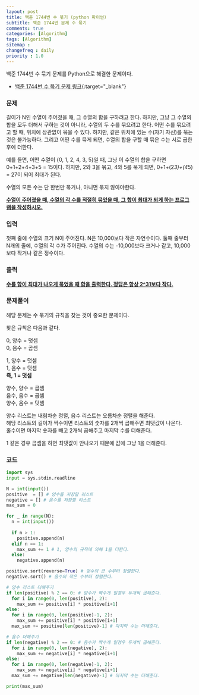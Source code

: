 ```yaml
---
layout: post
title: 백준 1744번 수 묶기 (python 파이썬)
subtitle: 백준 1744번 문제 수 묶기
comments: true
categories: [Algorithm]
tags: [Algorithm]
sitemap :
changefreq : daily
priority : 1.0
---
```

백준 1744번 수 묶기 문제를 Python으로 해결한 문제이다.  

* [백준 1744번 수 묶기 문제 링크](https://www.acmicpc.net/problem/1744){:target="_blank"}

### 문제 
길이가 N인 수열이 주어졌을 때, 그 수열의 합을 구하려고 한다. 하지만, 그냥 그 수열의 합을 모두 더해서 구하는 것이 아니라, 수열의 두 수를 묶으려고 한다. 어떤 수를 묶으려고 할 때, 위치에 상관없이 묶을 수 있다. 하지만, 같은 위치에 있는 수(자기 자신)를 묶는 것은 불가능하다. 그리고 어떤 수를 묶게 되면, 수열의 합을 구할 때 묶은 수는 서로 곱한 후에 더한다.

예를 들면, 어떤 수열이 {0, 1, 2, 4, 3, 5}일 때, 그냥 이 수열의 합을 구하면 0+1+2+4+3+5 = 15이다. 하지만, 2와 3을 묶고, 4와 5를 묶게 되면, 0+1+(2*3)+(4*5) = 27이 되어 최대가 된다.

수열의 모든 수는 단 한번만 묶거나, 아니면 묶지 않아야한다.

**<u>수열이 주어졌을 때, 수열의 각 수를 적절히 묶었을 때, 그 합이 최대가 되게 하는 프로그램을 작성하시오.</u>**

### 입력
첫째 줄에 수열의 크기 N이 주어진다. N은 10,000보다 작은 자연수이다. 둘째 줄부터 N개의 줄에, 수열의 각 수가 주어진다. 수열의 수는 -10,000보다 크거나 같고, 10,000보다 작거나 같은 정수이다.

### 출력
**<u>수를 합이 최대가 나오게 묶었을 때 합을 출력한다. 정답은 항상 2^31보다 작다.</u>**

### 문제풀이
해당 문제는 수 묶기의 규칙을 찾는 것이 중요한 문제이다.

찾은 규칙은 다음과 같다.

0, 양수 = 덧셈  
0, 음수 = 곱셈  

1, 양수 = 덧셈  
1, 음수 = 덧셈  
**즉, 1 = 덧셈**

양수, 양수 = 곱셈  
음수, 음수 = 곱셈  
양수, 음수 = 덧셈

양수 리스트는 내림차순 정렬, 음수 리스트는 오름차순 정렬을 해준다.  
해당 리스트의 길이가 짝수이면 리스트의 숫자를 2개씩 곱해주면 최댓값이 나온다.  
홀수이면 마지막 숫자를 빼고 2개씩 곱해주고 마지막 수를 더해준다.  

1 같은 경우 곱셈을 하면 최댓값이 안나오기 때문에 값에 그냥 1을 더해준다.

### 코드
```python
import sys
input = sys.stdin.readline

N = int(input())
positive  = [] # 양수를 저장할 리스트
negative = [] # 음수를 저장할 리스트
max_sum = 0

for _ in range(N):
  n = int(input())
  
  if n > 1:
    positive.append(n)
  elif n == 1:
    max_sum += 1 # 1, 양수의 규칙에 의해 1을 더한다.
  else:
    negative.append(n)

positive.sort(reverse=True) # 양수의 큰 수부터 정렬한다.
negative.sort() # 음수의 작은 수부터 정렬한다.

# 양수 리스트 더해주기
if len(positive) % 2 == 0: # 양수가 짝수개 일경우 두개씩 곱해준다.
  for i in range(0, len(positive), 2):
    max_sum += positive[i] * positive[i+1]
else:
  for i in range(0, len(positive)-1, 2): 
    max_sum += positive[i] * positive[i+1]
  max_sum += positive[len(positive)-1] # 마지막 수는 더해준다.

# 음수 더해주기
if len(negative) % 2 == 0: # 음수가 짝수개 일경우 두개씩 곱해준다.
  for i in range(0, len(negative), 2):
    max_sum += negative[i] * negative[i+1]
else:
  for i in range(0, len(negative)-1, 2):
    max_sum += negative[i] * negative[i+1]
  max_sum += negative[len(negative)-1] # 마지막 수는 더해준다.

print(max_sum)
```